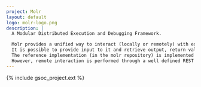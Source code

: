 ```yaml
---
project: Molr
layout: default
logo: molr-logo.png
description: |
  A Modular Distributed Execution and Debugging Framework.

  Molr provides a unified way to interact (locally or remotely) with executable code in order to run it and/or debug it.
  It is possible to provide input to it and retrieve output, return values and exceptions from this.
  The reference implementation (in the molr repository) is implemented in java. 
  However, remote interaction is performed through a well defined REST API. This makes it very easy to implement 'plugins' in any programming language.
---
```


{% include gsoc_project.ext %}

